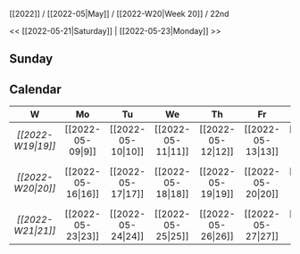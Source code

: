 [[2022]] / [[2022-05|May]] / [[2022-W20|Week 20]] / 22nd

<< [[2022-05-21|Saturday]]  |  [[2022-05-23|Monday]]   >>︎

## Sunday

## Calendar
| W  | Mo | Tu | We | Th | Fr | Sa | Su |
|:--:|:--:|:--:|:--:|:--:|:--:|:--:|:--:|
| *[[2022-W19\|19]]* | [[2022-05-09\|9]]  | [[2022-05-10\|10]] | [[2022-05-11\|11]] | [[2022-05-12\|12]] | [[2022-05-13\|13]] | [[2022-05-14\|14]] | [[2022-05-15\|15]] |
| *[[2022-W20\|20]]* | [[2022-05-16\|16]] | [[2022-05-17\|17]] | [[2022-05-18\|18]] | [[2022-05-19\|19]] | [[2022-05-20\|20]] | [[2022-05-21\|21]] | ==**[[2022-05-22\|22]]**== |
| *[[2022-W21\|21]]* | [[2022-05-23\|23]] | [[2022-05-24\|24]] | [[2022-05-25\|25]] | [[2022-05-26\|26]] | [[2022-05-27\|27]] | [[2022-05-28\|28]] | [[2022-05-29\|29]] |
